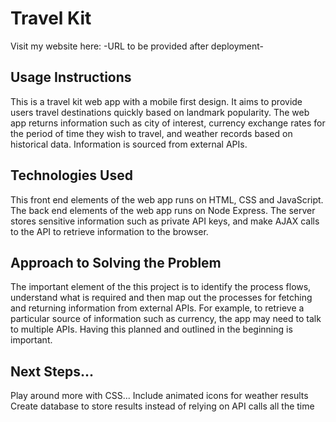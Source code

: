 # Travel Kit
Visit my website here: -URL to be provided after deployment-

## Usage Instructions
This is a travel kit web app with a mobile first design. It aims to provide users travel destinations quickly based on landmark popularity. The web app returns information such as city of interest, currency exchange rates for the period of time they wish to travel, and weather records based on historical data. Information is sourced from external APIs.

## Technologies Used
This front end elements of the web app runs on HTML, CSS and JavaScript. The back end elements of the web app runs on Node Express. The server stores sensitive information such as private API keys, and make AJAX calls to the API to retrieve information to the browser.

## Approach to Solving the Problem
The important element of the this project is to identify the process flows, understand what is required and then map out the processes for fetching and returning information from external APIs. For example, to retrieve a particular source of information such as currency, the app may need to talk to multiple APIs. Having this planned and outlined in the beginning is important.

## Next Steps...
Play around more with CSS...
Include animated icons for weather results
Create database to store results instead of relying on API calls all the time
